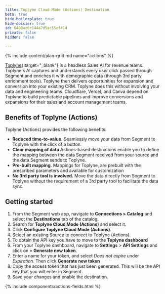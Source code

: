 ```yaml
---
title: Toplyne Cloud Mode (Actions) Destination
beta: true
hide-boilerplate: true
hide-dossier: true
id: 6408ac6c144a7d5ac55cf414
private: false
hidden: false

---
```

{% include content/plan-grid.md name="actions" %}

[Toplyne](https://www.toplyne.io/){:target="_blank"} is a headless Sales AI for revenue teams. Toplyne's AI captures and understands every user click passed through Segment and enriches it with demographic data (through 3rd party enrichment tools). Toplyne then delivers opportunities for expansion and conversion into your existing CRM. Toplyne does this without involving your data and engineering teams. Cloudflare, Vercel, and Canva depend on Toplyne to build predictable pipelines and improve conversions and expansions for their sales and account management teams.

## Benefits of Toplyne (Actions)

Toplyne (Actions) provides the following benefits:

- **Reduced time-to-value.** Seamlessly move your data from Segment to Toplyne with the click of a button.
- **Clear mapping of data** Actions-based destinations enable you to define the mapping between the data Segment received from your source and the data Segment sends to Toplyne.
- **Pre-built mapping.** Mappings for Toplyne, are prebuilt with the prescribed parameters and available for customization
- **No 3rd party tool is involved.** Move the data directly from Segment to Toplyne without the requirement of a 3rd party tool to facilitate the data sync.


## Getting started

1. From the Segment web app, navigate to **Connections > Catalog** and select the **Destinations** tab of the catalog.
2. Search for **Toplyne Cloud Mode (Actions)** and select it.
3. Click **Configure Toplyne Cloud Mode (Actions)**.
4. Select an existing Source to connect to Toplyne (Actions).
5. To obtain the API key you have to move to the **Toplyne dashboard**
6. From your Toplyne dashboard, navigate to **Settings** > **API Settings** and click on **+ Generate new token**.
7. Enter a name for your token, and select *Does not expire* under _Expiration_. Then click **Generate new token**
8. Copy the access token that has just been generated. This will be the API key that you will enter in Segment.
9. Save your changes and enable the destination.



{% include components/actions-fields.html %}
